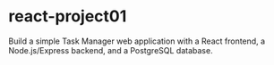 # react-project01
Build a simple Task Manager web application with a React frontend, a Node.js/Express backend, and a PostgreSQL database.
